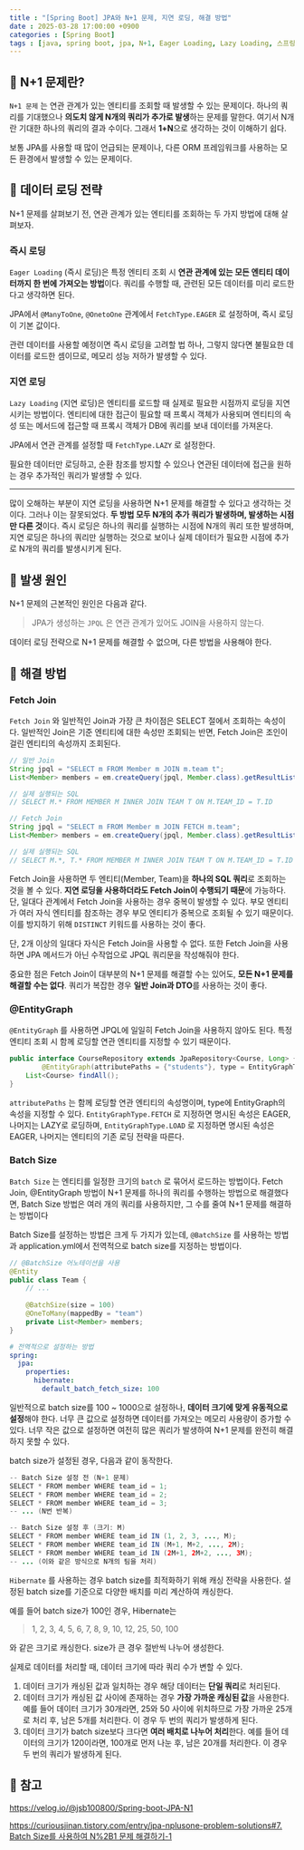 ```yaml
---
title : "[Spring Boot] JPA와 N+1 문제, 지연 로딩, 해결 방법"
date : 2025-03-28 17:00:00 +0900
categories : [Spring Boot]
tags : [java, spring boot, jpa, N+1, Eager Loading, Lazy Loading, 스프링 부트, batch, fetch join, EntityGraph]
---
```


## 📌 N+1 문제란?

`N+1 문제` 는 연관 관계가 있는 엔티티를 조회할 때 발생할 수 있는 문제이다.  하나의 쿼리를 기대했으나 **의도치 않게 N개의 쿼리가 추가로 발생**하는 문제를 말한다. 여기서 N개란 기대한 하나의 쿼리의 결과 수이다. 그래서 **1+N**으로 생각하는 것이 이해하기 쉽다.

보통 JPA를 사용할 때 많이 언급되는 문제이나, 다른 ORM 프레임워크를 사용하는 모든 환경에서 발생할 수 있는 문제이다.

## 📌 데이터 로딩 전략

N+1 문제를 살펴보기 전, 연관 관계가 있는 엔티티를 조회하는 두 가지 방법에 대해 살펴보자.

### 즉시 로딩

`Eager Loading` (즉시 로딩)은 특정 엔티티 조회 시 **연관 관계에 있는 모든 엔티티 데이터까지 한 번에 가져오는 방법**이다. 쿼리를 수행할 때, 관련된 모든 데이터를 미리 로드한다고 생각하면 된다.

JPA에서 `@ManyToOne`, `@OnetoOne` 관계에서 `FetchType.EAGER` 로 설정하며, 즉시 로딩이 기본 값이다.

관련 데이터를 사용할 예정이면 즉시 로딩을 고려할 법 하나, 그렇지 않다면 불필요한 데이터를 로드한 셈이므로, 메모리 성능 저하가 발생할 수 있다.

### 지연 로딩

`Lazy Loading` (지연 로딩)은 엔티티를 로드할 때 실제로 필요한 시점까지 로딩을 지연시키는 방법이다. 엔티티에 대한 접근이 필요할 때 프록시 객체가 사용되며 엔티티의 속성 또는 메서드에 접근할 때 프록시 객체가 DB에 쿼리를 보내 데이터를 가져온다.

JPA에서 연관 관계를 설정할 때 `FetchType.LAZY` 로 설정한다.

필요한 데이터만 로딩하고, 순환 참조를 방지할 수 있으나 연관된 데이터에 접근을 원하는 경우 추가적인 쿼리가 발생할 수 있다.

---

많이 오해하는 부분이 지연 로딩을 사용하면 N+1 문제를 해결할 수 있다고 생각하는 것이다. 그러나 이는 잘못되었다. **두 방법 모두 N개의 추가 쿼리가 발생하며, 발생하는 시점만 다른 것**이다. 즉시 로딩은 하나의 쿼리를 실행하는 시점에 N개의 쿼리 또한 발생하며, 지연 로딩은 하나의 쿼리만 실행하는 것으로 보이나 실제 데이터가 필요한 시점에 추가로 N개의 쿼리를 발생시키게 된다.

## 📌 발생 원인

N+1 문제의 근본적인 원인은 다음과 같다.

> JPA가 생성하는 `JPQL` 은 연관 관계가 있어도 JOIN을 사용하지 않는다.
> 

데이터 로딩 전략으로 N+1 문제를 해결할 수 없으며, 다른 방법을 사용해야 한다.

## 📌 해결 방법

### Fetch Join

`Fetch Join` 와 일반적인 Join과 가장 큰 차이점은 SELECT 절에서 조회하는 속성이다. 일반적인 Join은 기준 엔티티에 대한 속성만 조회되는 반면, Fetch Join은 조인이 걸린 엔티티의 속성까지 조회된다.

```java
// 일반 Join
String jpql = "SELECT m FROM Member m JOIN m.team t";
List<Member> members = em.createQuery(jpql, Member.class).getResultList();

// 실제 실행되는 SQL
// SELECT M.* FROM MEMBER M INNER JOIN TEAM T ON M.TEAM_ID = T.ID
```

```java
// Fetch Join
String jpql = "SELECT m FROM Member m JOIN FETCH m.team";
List<Member> members = em.createQuery(jpql, Member.class).getResultList();

// 실제 실행되는 SQL
// SELECT M.*, T.* FROM MEMBER M INNER JOIN TEAM T ON M.TEAM_ID = T.ID
```

Fetch Join을 사용하면 두 엔티티(Member, Team)을 **하나의 SQL 쿼리**로 조회하는 것을 볼 수 있다. **지연 로딩을 사용하더라도 Fetch Join이 수행되기 때문**에 가능하다. 단, 일대다 관계에서 Fetch Join을 사용하는 경우 중복이 발생할 수 있다. 부모 엔티티가 여러 자식 엔티티를 참조하는 경우 부모 엔티티가 중복으로 조회될 수 있기 때문이다. 이를 방지하기 위해 `DISTINCT` 키워드를 사용하는 것이 좋다.

단, 2개 이상의 일대다 자식은 Fetch Join을 사용할 수 없다. 또한 Fetch Join을 사용하면 JPA 메서드가 아닌 수작업으로 JPQL 쿼리문을 작성해줘야 한다.

중요한 점은 Fetch Join이 대부분의 N+1 문제를 해결할 수는 있어도, **모든 N+1 문제를 해결할 수는 없다**. 쿼리가 복잡한 경우 **일반 Join과 DTO**를 사용하는 것이 좋다.

### @EntityGraph

`@EntityGraph` 를 사용하면 JPQL에 일일히 Fetch Join을 사용하지 않아도 된다. 특정 엔티티 조회 시 함께 로딩할 연관 엔티티를 지정할 수 있기 때문이다.

```java
public interface CourseRepository extends JpaRepository<Course, Long> {
		@EntityGraph(attributePaths = {"students"}, type = EntityGraphType.FETCH)
    List<Course> findAll();
}
```

`attributePaths` 는 함께 로딩할 연관 엔티티의 속성명이며, type에 EntityGraph의 속성을 지정할 수 있다. `EntityGraphType.FETCH` 로 지정하면 명시된 속성은 EAGER, 나머지는 LAZY로 로딩하며, `EntityGraphType.LOAD` 로 지정하면 명시된 속성은 EAGER, 나머지는 엔티티의 기존 로딩 전략을 따른다.

### Batch Size

`Batch Size` 는 엔티티를 일정한 크기의 `batch` 로 묶어서 로드하는 방법이다. Fetch Join, @EntityGraph 방법이 N+1 문제를 하나의 쿼리를 수행하는 방법으로 해결했다면, Batch Size 방법은 여러 개의 쿼리를 사용하지만, 그 수를 줄여 N+1 문제를 해결하는 방법이다

Batch Size를 설정하는 방법은 크게 두 가지가 있는데, `@BatchSize` 를 사용하는 방법과 application.yml에서 전역적으로 batch size를 지정하는 방법이다.

```java
// @BatchSize 어노테이션을 사용
@Entity
public class Team {
    // ...
        
    @BatchSize(size = 100)
    @OneToMany(mappedBy = "team")
    private List<Member> members;
}
```

```yaml
# 전역적으로 설정하는 방법
spring:
  jpa:
    properties:
      hibernate:
        default_batch_fetch_size: 100
```

일반적으로 batch size를 100 ~ 1000으로 설정하나, **데이터 크기에 맞게 유동적으로 설정**해야 한다. 너무 큰 값으로 설정하면 데이터를 가져오는 메모리 사용량이 증가할 수 있다. 너무 작은 값으로 설정하면 여전히 많은 쿼리가 발생하여 N+1 문제를 완전히 해결하지 못할 수 있다.

batch size가 설정된 경우, 다음과 같이 동작한다.

```java
-- Batch Size 설정 전 (N+1 문제)
SELECT * FROM member WHERE team_id = 1;
SELECT * FROM member WHERE team_id = 2;
SELECT * FROM member WHERE team_id = 3;
-- ... (N번 반복)

-- Batch Size 설정 후 (크기: M)
SELECT * FROM member WHERE team_id IN (1, 2, 3, ..., M);
SELECT * FROM member WHERE team_id IN (M+1, M+2, ..., 2M);
SELECT * FROM member WHERE team_id IN (2M+1, 2M+2, ..., 3M);
-- ... (이와 같은 방식으로 N개의 팀을 처리)
```

`Hibernate` 를 사용하는 경우 batch size를 최적화하기 위해 캐싱 전략을 사용한다. 설정된 batch size를 기준으로 다양한 배치를 미리 계산하여 캐싱한다.

예를 들어 batch size가 100인 경우, Hibernate는 

> 1, 2, 3, 4, 5, 6, 7, 8, 9, 10, 12, 25, 50, 100
> 

와 같은 크기로 캐싱한다. size가 큰 경우 절반씩 나누어 생성한다.

실제로 데이터를 처리할 때, 데이터 크기에 따라 쿼리 수가 변할 수 있다.

1. 데이터 크기가 캐싱된 값과 일치하는 경우 해당 데이터는 **단일 쿼리**로 처리된다.
2. 데이터 크기가 캐싱된 값 사이에 존재하는 경우 **가장 가까운 캐싱된 값**을 사용한다. 예를 들어 데이터 크기가 30개라면, 25와 50 사이에 위치하므로 가장 가까운 25개로 처리 후, 남은 5개를 처리한다. 이 경우 두 번의 쿼리가 발생하게 된다.
3. 데이터 크기가 batch size보다 크다면 **여러 배치로 나누어 처리**한다. 예를 들어 데이터의 크기가 120이라면, 100개로 먼저 나눈 후, 남은 20개를 처리한다. 이 경우 두 번의 쿼리가 발생하게 된다.

## 📌 참고

https://velog.io/@jsb100800/Spring-boot-JPA-N1

[https://curiousjinan.tistory.com/entry/jpa-nplusone-problem-solutions#7. Batch Size를 사용하여 N%2B1 문제 해결하기-1](https://curiousjinan.tistory.com/entry/jpa-nplusone-problem-solutions#7.%20Batch%20Size%EB%A5%BC%20%EC%82%AC%EC%9A%A9%ED%95%98%EC%97%AC%20N%2B1%20%EB%AC%B8%EC%A0%9C%20%ED%95%B4%EA%B2%B0%ED%95%98%EA%B8%B0-1)